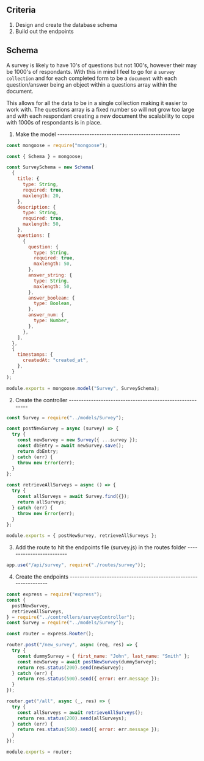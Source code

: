 ## Criteria

1. Design and create the database schema
2. Build out the endpoints

## Schema

A survey is likely to have 10's of questions but not 100's, however their may be 1000's of respondants. With this in mind I feel to go for a `survey collection` and for each completed form to be a `document` with each question/answer being an object within a questions array within the document.

This allows for all the data to be in a single collection making it easier to work with. The questions array is a fixed number so will not grow too large and with each respondant creating a new document the scalability to cope with 1000s of respondants is in place.

1. Make the model --------------------------------------------------

```js
const mongoose = require("mongoose");

const { Schema } = mongoose;

const SurveySchema = new Schema(
  {
    title: {
      type: String,
      required: true,
      maxlength: 20,
    },
    description: {
      type: String,
      required: true,
      maxlength: 50,
    },
    questions: [
      {
        question: {
          type: String,
          required: true,
          maxlength: 50,
        },
        answer_string: {
          type: String,
          maxlength: 50,
        },
        answer_boolean: {
          type: Boolean,
        },
        answer_num: {
          type: Number,
        },
      },
    ],
  },
  {
    timestamps: {
      createdAt: "created_at",
    },
  }
);

module.exports = mongoose.model("Survey", SurveySchema);
```

2. Create the controller ---------------------------------------------------------

```js
const Survey = require("../models/Survey");

const postNewSurvey = async (survey) => {
  try {
    const newSurvey = new Survey({ ...survey });
    const dbEntry = await newSurvey.save();
    return dbEntry;
  } catch (err) {
    throw new Error(err);
  }
};

const retrieveAllSurveys = async () => {
  try {
    const allSurveys = await Survey.find({});
    return allSurveys;
  } catch (err) {
    throw new Error(err);
  }
};

module.exports = { postNewSurvey, retrieveAllSurveys };
```

3. Add the route to hit the endpoints file (survey.js) in the routes folder -------------------------

```js
app.use("/api/survey", require("./routes/survey"));
```

4. Create the endpoints -----------------------------------------------------------------

```js
const express = require("express");
const {
  postNewSurvey,
  retrieveAllSurveys,
} = require("../controllers/surveyController");
const Survey = require("../models/Survey");

const router = express.Router();

router.post("/new_survey", async (req, res) => {
  try {
    const dummySurvey = { first_name: "John", last_name: "Smith" };
    const newSurvey = await postNewSurvey(dummySurvey);
    return res.status(200).send(newSurvey);
  } catch (err) {
    return res.status(500).send({ error: err.message });
  }
});

router.get("/all", async (_, res) => {
  try {
    const allSurveys = await retrieveAllSurveys();
    return res.status(200).send(allSurveys);
  } catch (err) {
    return res.status(500).send({ error: err.message });
  }
});

module.exports = router;
```
